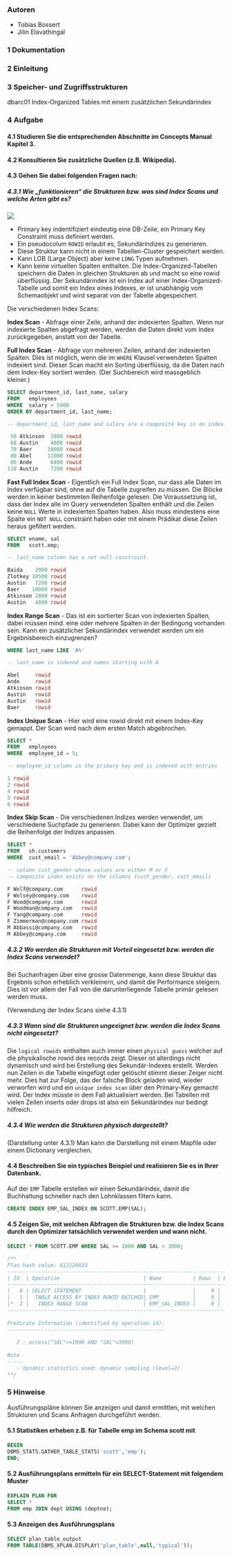 ### Autoren
- Tobias Bossert
- Jilin Elavathingal

### 1 Dokumentation

### 2 Einleitung

### 3 Speicher- und Zugriffsstrukturen
dbarc01 Index-Organized Tables mit einem zusätzlichen Sekundärindex

### 4 Aufgabe
#### 4.1 Studieren Sie die entsprechenden Abschnitte im Concepts Manual Kapitel 3.
#### 4.2 Konsultieren Sie zusätzliche Quellen (z.B. Wikipedia).
#### 4.3 Gehen Sie dabei folgenden Fragen nach:
##### 4.3.1 Wie „funktionieren“ die Strukturen bzw. was sind Index Scans und welche Arten gibt es?
![](img_lab7/schema-index-organized-tables.gif)
- Primary key indentifiziert eindeutig eine DB-Zeile, ein Primary Key Constraint muss definiert werden.
- Ein pseudocolum `ROWID` erlaubt es, Sekundärindizes zu generieren.
- Diese Struktur kann nicht in einem Tabellen-Cluster gespeichert werden.
- Kann LOB (Large Object) aber keine `LONG` Typen aufnehmen.
- Kann keine virtuellen Spalten enthalten.
Die Index-Organized-Tabellen speichern die Daten in gleichen Strukturen ab und macht so eine rowid überflüssig.
Der Sekundärindex ist ein Index auf einer Index-Organized-Tabelle und somit ein Index eines Indexes,
er ist unabhängig vom Schemaobjekt und wird separat von der Tabelle abgespeichert.

Die verschiedenen Index Scans:

**Index Scan** - Abfrage einer Zeile, anhand der indexierten Spalten. Wenn nur indexierte Spalten abgefragt werden,
werden die Daten direkt vom Index zurückgegeben, anstatt von der Tabelle.

**Full Index Scan** - Abfrage von mehreren Zeilen, anhand der indexierten Spalten. Dies ist möglich, wenn die im
`WHERE` Klausel verwendeten Spalten indexiert sind. Dieser Scan macht ein Sorting überflüssig, da die Daten
nach dem Index-Key sortiert werden. (Der Suchbereich wird massgeblich kleiner.)
```sql
SELECT department_id, last_name, salary 
FROM   employees
WHERE  salary > 5000 
ORDER BY department_id, last_name;

-- department_id, last_name and salary are a composite key in an index.

 50 Atkinson  2800 rowid
 60 Austin    4800 rowid
 70 Baer     10000 rowid
 80 Abel     11000 rowid
 80 Ande      6400 rowid
110 Austin    7200 rowid
```

**Fast Full Index Scan** - Eigentlich ein Full Index Scan, nur dass alle Daten im Index verfügbar sind, ohne auf die
Tabelle zugreifen zu müssen. Die Blöcke werden in keiner bestimmten Reihenfolge gelesen. Die Voraussetzung ist,
dass der Index alle im Query verwendeten Spalten enthält und die Zeilen keine `NULL` Werte in indexierten Spalten
haben. Also muss mindestens eine Spalte ein `NOT NULL` constraint haben oder mit einem Prädikat diese Zeilen
heraus gefiltert werden.
```sql
SELECT ename, sal 
FROM   scott.emp;

-- last_name column has a not null constraint.

Baida    2900 rowid
Zlotkey 10500 rowid
Austin   7200 rowid
Baer    10000 rowid
Atkinson 2800 rowid
Austin   4800 rowid
```

**Index Range Scan** - Das ist ein sortierter Scan von indexierten Spalten, dabei müssen mind. eine oder mehrere
Spalten in der Bedingung vorhanden sein.
Kann ein zusätzlicher Sekundärindex verwendet werden um ein Ergebnisbereich einzugrenzen?
```sql
WHERE last_name LIKE 'A%'

-- last_name is indexed and names starting with A

Abel     rowid
Ande     rowid
Atkinson rowid
Austin   rowid
Austin   rowid
Baer     rowid
```

**Index Unique Scan** - Hier wird eine rowid direkt mit einem Index-Key gemappt. Der Scan wird nach dem ersten Match
abgebrochen.
```sql
SELECT *
FROM   employees
WHERE  employee_id = 5;

-- employee_id column is the primary key and is indexed with entries

1 rowid
2 rowid
4 rowid
5 rowid
6 rowid
```

**Index Skip Scan** - Die verschiedenen Indizes werden verwendet, um verschiedene Suchpfade zu generieren. Dabei kann der Optimizer
gezielt die Reihenfolge der Indizes anpassen.
```sql
SELECT * 
FROM   sh.customers 
WHERE  cust_email = 'Abbey@company.com';

-- column cust_gender whose values are either M or F
-- composite index exists on the columns (cust_gender, cust_email)

F Wolf@company.com      rowid
F Wolsey@company.com    rowid
F Wood@company.com      rowid
F Woodman@company.com   rowid
F Yang@company.com      rowid
F Zimmerman@company.com rowid
M Abbassi@company.com   rowid
M Abbey@company.com     rowid
```
##### 4.3.2 Wo werden die Strukturen mit Vorteil eingesetzt bzw. werden die Index Scans verwendet?
Bei Suchanfragen über eine grosse Datenmenge, kann diese Struktur das Ergebnis schon erheblich verkleinern,
und damit die Performance steigern. Dies ist vor allem der Fall von die darunterliegende Tabelle primär gelesen werden muss.

(Verwendung der Index Scans siehe 4.3.1)
##### 4.3.3 Wann sind die Strukturen ungeeignet bzw. werden die Index Scans nicht eingesetzt?
Die `logical rowids` enthalten auch immer einen `physical guess` welcher auf die physikalische rowid des records zeigt. 
Dieser ist allerdings nicht dynamisch und wird bei Erstellung des Sekundär-Indexes erstellt. Werden nun Zeilen in die Tabelle eingefügt oder
gelöscht stimmt dieser Zeiger nicht mehr. Dies hat zur Folge, das der falsche Block geladen wird, wieder verworfen wird und ein
`unique index scan` über den Primary-Key gemacht wird. Der Index müsste in dem Fall aktualisiert werden.
Bei Tabellen mit vielen Zeilen inserts oder drops ist also ein Sekundärindex nur bedingt hilfreich.


##### 4.3.4 Wie werden die Strukturen physisch dargestellt?
(Darstellung unter 4.3.1)
Man kann die Darstellung mit einem Mapfile oder einem Dictionary vergleichen.

#### 4.4 Beschreiben Sie ein typisches Beispiel und realisieren Sie es in Ihrer Datenbank.
Auf der `EMP` Tabelle erstellen wir einen Sekundärindex, damit die Buchhaltung schneller nach den Lohnklassen filtern kann.
```sql
CREATE INDEX EMP_SAL_INDEX ON SCOTT.EMP(SAL);
```

#### 4.5 Zeigen Sie, mit welchen Abfragen die Strukturen bzw. die Index Scans durch den Optimizer tatsächlich verwendet werden und wann nicht.
```sql
SELECT * FROM SCOTT.EMP WHERE SAL >= 1000 AND SAL < 3000;

/**
Plan hash value: 812126833 
-----------------------------------------------------------------------------------------------------
| Id  | Operation                           | Name          | Rows  | Bytes | Cost (%CPU)| Time     |
-----------------------------------------------------------------------------------------------------
|   0 | SELECT STATEMENT                    |               |     9 |   864 |     2   (0)| 00:00:01 |
|   1 |  TABLE ACCESS BY INDEX ROWID BATCHED| EMP           |     9 |   864 |     2   (0)| 00:00:01 |
|*  2 |   INDEX RANGE SCAN                  | EMP_SAL_INDEX |     9 |       |     1   (0)| 00:00:01 |
-----------------------------------------------------------------------------------------------------
 
Predicate Information (identified by operation id):
---------------------------------------------------
 
   2 - access("SAL">=1000 AND "SAL"<3000)
 
Note
-----
   - dynamic statistics used: dynamic sampling (level=2)
**/
```
### 5 Hinweise
Ausführungspläne können Sie anzeigen und damit ermittlen, mit welchen Strukturen und
Scans Anfragen durchgeführt werden.
#### 5.1 Statistiken erheben z.B. für Tabelle emp im Schema scott mit
```sql
BEGIN
DBMS_STATS.GATHER_TABLE_STATS('scott','emp');
END;
```
#### 5.2 Ausführungsplans ermitteln für ein SELECT-Statement mit folgendem Muster
```sql
EXPLAIN PLAN FOR
SELECT *
FROM emp JOIN dept USING (deptno);
```
#### 5.3 Anzeigen des Ausführungsplans
```sql
SELECT plan_table_output
FROM TABLE(DBMS_XPLAN.DISPLAY('plan_table',null,'typical'));
```
